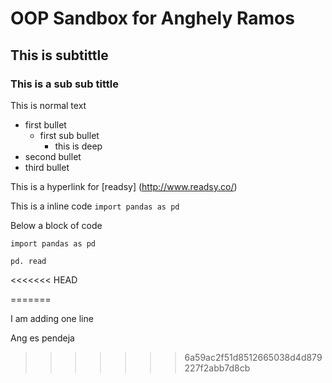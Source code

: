 # OOP Sandbox for Anghely Ramos 

## This is subtittle 

### This is a sub sub tittle 

This is normal text 

- first bullet 
    - first sub bullet 
        - this is deep
- second bullet
- third bullet 

This is a  hyperlink for [readsy] (http://www.readsy.co/)

This is a inline code `import pandas as pd`

Below a block of code

```
import pandas as pd 

pd. read 
```
<<<<<<< HEAD

=======

I am adding one line 

Ang es pendeja

>>>>>>> 6a59ac2f51d8512665038d4d879227f2abb7d8cb







